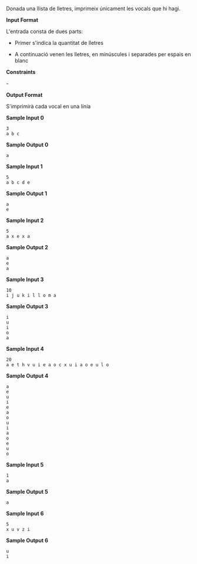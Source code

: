 Donada una llista de lletres, imprimeix únicament les vocals que hi
hagi.

**Input Format**

L'entrada consta de dues parts:

  - Primer s'indica la quantitat de lletres

  - A continuació venen les lletres, en minúscules i separades per
    espais en blanc

**Constraints**

\-

**Output Format**

S'imprimirà cada vocal en una línia

**Sample Input 0**

    3
    a b c

**Sample Output 0**

``` 
a
```

**Sample Input 1**

    5
    a b c d e

**Sample Output 1**

    a
    e

**Sample Input 2**

    5
    a x e x a

**Sample Output 2**

    a
    e
    a

**Sample Input 3**

    10
    i j u k i l l o m a

**Sample Output 3**

    i
    u
    i
    o
    a

**Sample Input 4**

    20
    a e t h v u i e a o c x u i a o e u l o

**Sample Output 4**

    a
    e
    u
    i
    e
    a
    o
    u
    i
    a
    o
    e
    u
    o

**Sample Input 5**

    1
    a

**Sample Output 5**

``` 
a
```

**Sample Input 6**

    5
    x u v z i

**Sample Output 6**

    u
    i
